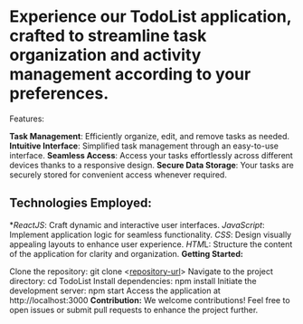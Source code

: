 <h1>Experience our TodoList application, crafted to streamline task organization and activity management according to your preferences.
</h1> 
Features:

**Task Management**: Efficiently organize, edit, and remove tasks as needed.
**Intuitive Interface**: Simplified task management through an easy-to-use interface.
**Seamless Access**: Access your tasks effortlessly across different devices thanks to a responsive design.
**Secure Data Storage**: Your tasks are securely stored for convenient access whenever required.
<h2>Technologies Employed:</h2> 

**ReactJS*: Craft dynamic and interactive user interfaces.
*JavaScript*: Implement application logic for seamless functionality.
*CSS*: Design visually appealing layouts to enhance user experience.
*HTM*L: Structure the content of the application for clarity and organization.
**Getting Started:**

Clone the repository: git clone <[repository-url](https://github.com/Haythem-13/weather-app)>
Navigate to the project directory: cd TodoList
Install dependencies: npm install
Initiate the development server: npm start
Access the application at http://localhost:3000
**Contribution:**
We welcome contributions! Feel free to open issues or submit pull requests to enhance the project further.

